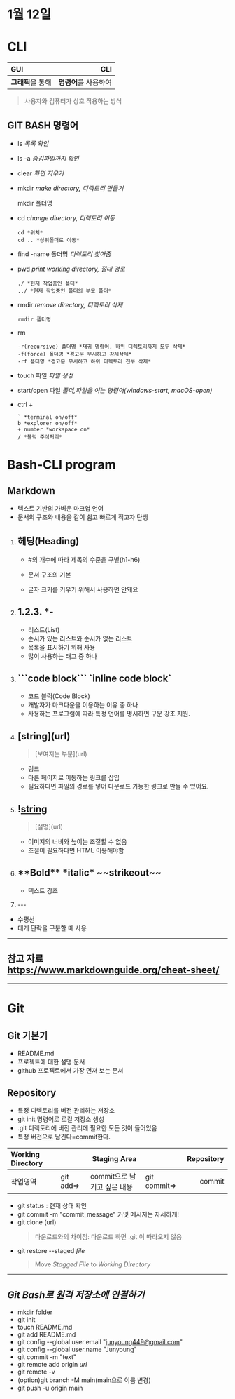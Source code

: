 # 1월 12일
# CLI
|GUI|CLI|
|:---|---:|
|**그래픽**을 통해|**명령어**를 사용하여|
>사용자와 컴퓨터가 상호 작용하는 방식
## GIT BASH 명령어
   * ls *목록 확인*

   * ls -a *숨김파일까지 확인*
   
   * clear *화면 지우기*
   
   * mkdir *make directory, 디렉토리 만들기*
   
      mkdir 폴더명
   
   * cd *change directory, 디렉토리 이동*
   
         cd *위치*
         cd .. *상위폴더로 이동*
   
   * find -name 폴더명 *디렉토리 찾아줌*
   
   *  pwd *print working directory, 절대 경로*
         
          ./ *현재 작업중인 폴더*
          ../ *현재 작업중인 폴더의 부모 폴더*
   
   
* rmdir *remove directory, 디렉토리 삭제*
   
      rmdir 폴더명
   
* rm
      
      -r(recursive) 폴더명 *재귀 명령어, 하위 디렉토리까지 모두 삭제*
      -f(force) 폴더명 *경고문 무시하고 강제삭제*
      -rf 폴더명 *경고문 무시하고 하위 디렉토리 전부 삭제*
* touch 파일 *파일 생성*
* start/open 파일 *폴더,파일을 여는 명령어(windows-start, macOS-open)*
* ctrl + 
  
      ` *terminal on/off*
      b *explorer on/off*
      + number *workspace on*
      / *블럭 주석처리*

# Bash-CLI program

## Markdown
   * 텍스트 기반의 가벼운 마크업 언어
   * 문서의 구조와 내용을 같이 쉽고 빠르게 적고자 탄생

1. ## 헤딩(Heading)
   * #의 개수에 따라 제목의 수준을 구별(h1-h6)

   * 문서 구조의 기본
   * 글자 크기를 키우기 위해서 사용하면 안돼요

2. ## 1.2.3. *-
   * 리스트(List)
   * 순서가 있는 리스트와 순서가 없는 리스트
   * 목록을 표시하기 위해 사용
   * 많이 사용하는 태그 중 하나

3. ## \```code block``` \`inline code block`
   * 코드 블럭(Code Block)
   * 개발자가 마크다운을 이용하는 이유 중 하나
   * 사용하는 프로그램에 따라 특정 언어를 명시하면 구문 강조 지원.

4. ## \[string](url)
      >\[보여지는 부분](url)
   * 링크
   * 다른 페이지로 이동하는 링크를 삽입
   * 필요하다면 파일의 경로를 넣어 다운로드 가능한 링크로 만들 수 있어요.

5. ## \![string](img_url)
   >\[설명](url)
   * 이미지의 너비와 높이는 조절할 수 없음
   * 조절이 필요하다면 HTML 이용해야함

6. ## \*\*Bold** \*italic* \~~strikeout~~
   * 텍스트 강조

7. \---
* 수평선
* 대개 단락을 구분할 때 사용

---
## 참고 자료 https://www.markdownguide.org/cheat-sheet/
---


# Git

## Git 기본기
   * README.md
   * 프로젝트에 대한 설명 문서
   * github 프로젝트에서 가장 먼저 보는 문서

## Repository
   * 특정 디렉토리를 버전 관리하는 저장소
   * git init 명령어로 로컬 저장소 생성
   * .git 디렉토리에 버전 관리에 필요한 모든 것이 들어있음
   * 특정 버전으로 남긴다=commit한다.

|Working Directory||Staging Area||Repository|
|:---|---|---|---|---:|
|작업영역|git add=>|commit으로 남기고 싶은 내용|git commit=>|commit|

   * git status : 현재 상태 확인
   * git commit -m "commit_message" 커밋 메시지는 자세하게!
   * git clone (url) 
      > 다운로드와의 차이점: 다운로드 하면 .git 이 따라오지 않음
   * git restore --staged *file* 
      > Move *Stagged File* to *Working Directory* 
   ---
## *Git Bash로 원격 저장소에 연결하기*
  * mkdir folder
  * git init
  * touch README.md
  * git add README.md
  * git config --global user.email "junyoung449@gmail.com"
  * git config --global user.name "Junyoung"
  * git commit -m "text"
   * git remote add origin *url* 
   * git remote -v 
   * (option)git branch -M main(main으로 이름 변경)
   * git push -u origin main
